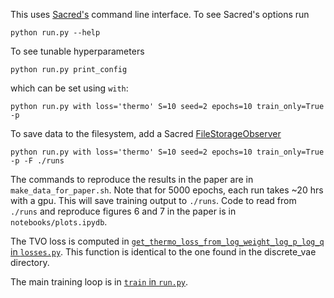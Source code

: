This uses [Sacred's](https://sacred.readthedocs.io/en/stable/command_line.html) command line interface. To see Sacred's options run

```
python run.py --help
```

To see tunable hyperparameters

```
python run.py print_config
```

which can be set using `with`:

```
python run.py with loss='thermo' S=10 seed=2 epochs=10 train_only=True -p
```

To save data to the filesystem, add a Sacred [FileStorageObserver](https://sacred.readthedocs.io/en/stable/observers.html)

```
python run.py with loss='thermo' S=10 seed=2 epochs=10 train_only=True -p -F ./runs
```

The commands to reproduce the results in the paper are in `make_data_for_paper.sh`. Note that for 5000 epochs, each run takes ~20 hrs with a gpu.  This will save training output to `./runs`. Code to read from `./runs` and reproduce figures 6 and 7 in the paper is in `notebooks/plots.ipydb`.

The TVO loss is computed in [`get_thermo_loss_from_log_weight_log_p_log_q` in `losses.py`](https://github.com/vmasrani/tvo/blob/master/continuous_vae/losses.py#L149-L202). This function is identical to the one found in the discrete_vae directory.

The main training loop is in [`train` in `run.py`](https://github.com/vmasrani/tvo/blob/master/continuous_vae/run.py#138).


